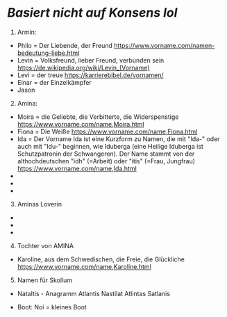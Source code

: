 # _Basiert nicht auf Konsens lol_ #

1. Armin:

* Philo = Der Liebende, der Freund https://www.vorname.com/namen-bedeutung-liebe.html
* Levin = Volksfreund, lieber Freund, verbunden sein https://de.wikipedia.org/wiki/Levin_(Vorname)
* Levi = der treue https://karrierebibel.de/vornamen/
* Einar = der Einzelkämpfer
* Jason



2. Amina:

* Moira = die Geliebte, die Verbitterte, die Widerspenstige https://www.vorname.com/name,Moira.html
* Fiona = Die Weiße https://www.vorname.com/name,Fiona.html
* Ida = Der Vorname Ida ist eine Kurzform zu Namen, die mit "Ida-" oder auch mit "Idu-" beginnen, wie Iduberga (eine Heilige Iduberga ist Schutzpatronin der Schwangeren). Der Name stammt von der althochdeutschen "idh" (=Arbeit) oder "itis" (=Frau, Jungfrau) https://www.vorname.com/name,Ida.html
*
*
*




3. Aminas Loverin

*
*
*



4. Tochter von AMINA
* Karoline, aus dem Schwedischen, die Freie, die Glückliche https://www.vorname.com/name,Karoline.html


5. Namen für Skollum

* Nataltis - Anagramm Atlantis
  Nastilat
  Atlintas
  Satlanis

* Boot: Noi = kleines Boot
